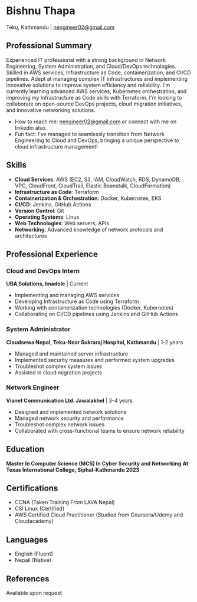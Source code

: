 # Bishnu Thapa
Teku, Kathmandu | nengineer02@gmail.com

## Professional Summary
Experienced IT professional with a strong background in Network Engineering, System Administration, and Cloud/DevOps technologies. Skilled in AWS services, Infrastructure as Code, containerization, and CI/CD pipelines. Adept at managing complex IT infrastructures and implementing innovative solutions to improve system efficiency and reliability. I'm currently learning advanced AWS services, Kubernetes orchestration, and improving my Infrastructure as Code skills with Terraform. I'm looking to collaborate on open-source DevOps projects, cloud migration initiatives, and innovative networking solutions. 
- How to reach me: nengineer02@gmail.com or connect with me on linkedin also.
- Fun fact: I've managed to seamlessly transition from Network Engineering to Cloud and DevOps, bringing a unique perspective to cloud infrastructure management!

## Skills
- **Cloud Services**: AWS (EC2, S3, IAM, CloudWatch, RDS, DynamoDB, VPC, CloudFront, CloudTrail, Elastic Beanstalk, CloudFormation)
- **Infrastructure as Code**: Terraform
- **Containerization & Orchestration**: Docker, Kubernetes, EKS
- **CI/CD**: Jenkins, GitHub Actions
- **Version Control**: Git
- **Operating Systems**: Linux
- **Web Technologies**: Web servers, APIs
- **Networking**: Advanced knowledge of network protocols and architectures

## Professional Experience

### Cloud and DevOps Intern
**UBA Solutions, Imadole** | Current
- Implementing and managing AWS services
- Developing Infrastructure as Code using Terraform
- Working with containerization technologies (Docker, Kubernetes)
- Collaborating on CI/CD pipelines using Jenkins and GitHub Actions

### System Administrator
**Cloudsewa Nepal, Teku-Near Sukraraj Hospital, Kathmandu** | 1-2 years
- Managed and maintained server infrastructure
- Implemented security measures and performed system upgrades
- Troubleshot complex system issues
- Assisted in cloud migration projects

### Network Engineer
**Vianet Communication Ltd. Jawalakhel** | 3-4 years
- Designed and implemented network solutions
- Managed network security and performance
- Troubleshot complex network issues
- Collaborated with cross-functional teams to ensure network reliability

## Education
**Master In Computer Science (MCS) In Cyber Security and Networking**
**At Texas International College, Siphal-Kathmandu 2023**

## Certifications
- CCNA (Taken Training From LAVA Nepal)
- CSI Linux (Certified)
- AWS Certified Cloud Practitioner (Studied from Coursera/Udemy and Cloudacademy)

## Languages
- English (Fluent)
- Nepali (Native)

## References
Available upon request
